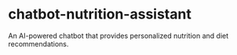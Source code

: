 # chatbot-nutrition-assistant
An AI-powered chatbot that provides personalized nutrition and diet recommendations.
